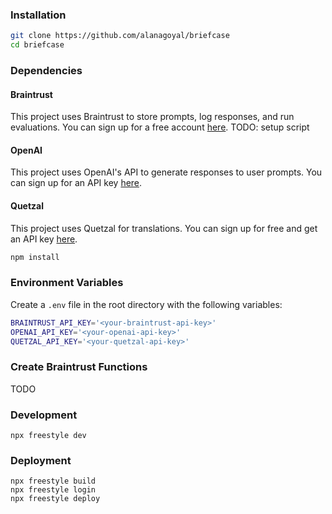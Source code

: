### Installation
```bash
git clone https://github.com/alanagoyal/briefcase
cd briefcase
```

### Dependencies

#### Braintrust
This project uses Braintrust to store prompts, log responses, and run evaluations. You can sign up for a free account [here](https://braintrust.dev/). TODO: setup script

#### OpenAI
This project uses OpenAI's API to generate responses to user prompts. You can sign up for an API key [here](https://openai.com/api/).

#### Quetzal
This project uses Quetzal for translations. You can sign up for free and get an API key [here](https://quetzal.dev/).

```bash
npm install
```

### Environment Variables

Create a `.env` file in the root directory with the following variables:

```bash
BRAINTRUST_API_KEY='<your-braintrust-api-key>'
OPENAI_API_KEY='<your-openai-api-key>'
QUETZAL_API_KEY='<your-quetzal-api-key>'
```

### Create Braintrust Functions
TODO

### Development
```
npx freestyle dev
```

### Deployment
```
npx freestyle build
npx freestyle login
npx freestyle deploy
```
